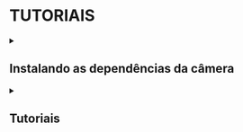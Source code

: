 # TUTORIAIS

<details>
  <summary><h2> Instalando as dependências da câmera </h2></summary>
   Link para instalar as dependencias da câmera: <a href="https://docs.luxonis.com/software/depthai/manual-install/#Manual%20DepthAI%20installation-Installing%20dependencies" target="_blank">Clique aqui</a>
 
</details>

<!-- Próximo tópico -->

<details>
  <summary><h2> Tutoriais </h2></summary>

  Após realizar o download e a instalação das dependências da câmera, assim como a instalação correta da OpenCV, já é possível executar alguns exemplos práticos. Esses exemplos podem ser feitos com a câmera OAK-D ou, caso você não possua a câmera, podem ser adaptados para a webcam do notebook ou PC.

  
</details>
